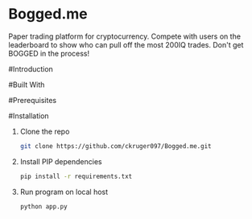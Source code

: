 # Bogged.me
Paper trading platform for cryptocurrency.
Compete with users on the leaderboard to show who can pull off the most 200IQ trades.
Don't get BOGGED in the process!

#Introduction

#Built With

#Prerequisites

#Installation
1. Clone the repo
   ```sh
   git clone https://github.com/ckruger097/Bogged.me.git
   ```
2. Install PIP dependencies
   ```sh
   pip install -r requirements.txt
   ```
3. Run program on local host
   ```sh
   python app.py
   ```
